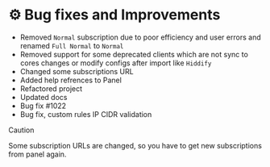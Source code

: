 # ⚙️ Bug fixes and Improvements

- Removed `Normal` subscription due to poor efficiency and user errors and renamed `Full Normal` to `Normal`
- Removed support for some deprecated clients which are not sync to cores changes or modify configs after import like `Hiddify`
- Changed some subscriptions URL
- Added help refrences to Panel
- Refactored project
- Updated docs
- Bug fix #1022
- Bug fix, custom rules IP CIDR validation

> [!CAUTION]
> Some subscription URLs are changed, so you have to get new subscriptions from panel again.
